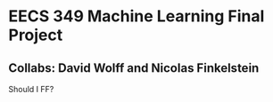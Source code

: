 # EECS 349 Machine Learning Final Project
## Collabs: David Wolff and Nicolas Finkelstein

Should I FF?
